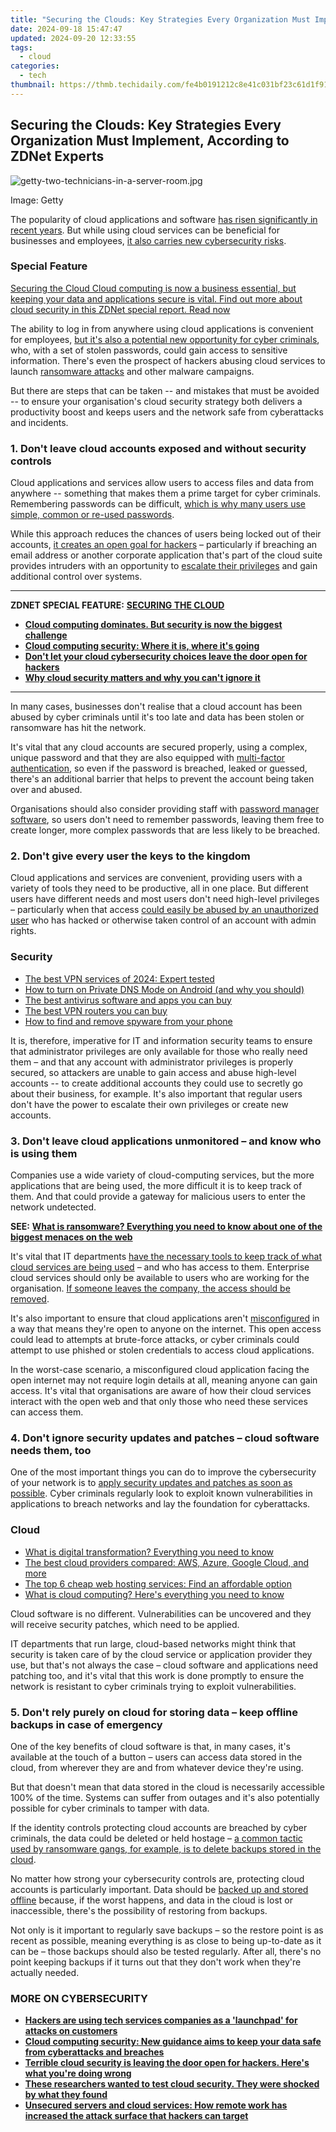 ```yaml
---
title: "Securing the Clouds: Key Strategies Every Organization Must Implement, According to ZDNet Experts"
date: 2024-09-18 15:47:47
updated: 2024-09-20 12:33:55
tags:
  - cloud
categories:
  - tech
thumbnail: https://thmb.techidaily.com/fe4b0191212c8e41c031bf23c61d1f9123e35ac3bb319d7b6d127b4e0747eef8.jpg
---
```


## Securing the Clouds: Key Strategies Every Organization Must Implement, According to ZDNet Experts

![getty-two-technicians-in-a-server-room.jpg](https://www.zdnet.com/a/img/resize/281bdc3ea22878ffd74ec621f6c0118aa0f325c7/2022/05/24/ac5e2a90-3969-456d-a9c5-e3919b2131b2/getty-two-technicians-in-a-server-room.jpg?auto=webp&width=1280)

Image: Getty

The popularity of cloud applications and software [has risen significantly in recent years](https://www.zdnet.com/article/cloud-computing-is-evolving-heres-where-its-going-next/). But while using cloud services can be beneficial for businesses and employees, [it also carries new cybersecurity risks](https://www.zdnet.com/article/terrible-cloud-security-is-leaving-the-door-open-for-hackers-heres-what-youre-doing-wrong/).

### Special Feature

[Securing the Cloud Cloud computing is now a business essential, but keeping your data and applications secure is vital. Find out more about cloud security in this ZDNet special report.  Read now](https://www.zdnet.com/topic/securing-the-cloud/)

The ability to log in from anywhere using cloud applications is convenient for employees, [but it's also a potential new opportunity for cyber criminals](https://www.zdnet.com/article/microsoft-office-365-is-becoming-the-core-of-many-businesses-and-hackers-have-noticed/), who, with a set of stolen passwords, could gain access to sensitive information. There's even the prospect of hackers abusing cloud services to launch [ransomware attacks](https://www.zdnet.com/article/ransomware-an-executive-guide-to-one-of-the-biggest-menaces-on-the-web/) and other malware campaigns. 

But there are steps that can be taken -- and mistakes that must be avoided -- to ensure your organisation's cloud security strategy both delivers a productivity boost and keeps users and the network safe from cyberattacks and incidents.

### **1\. Don't leave cloud accounts exposed and without security controls**

Cloud applications and services allow users to access files and data from anywhere -- something that makes them a prime target for cyber criminals. Remembering passwords can be difficult, [which is why many users use simple, common or re-used passwords](https://www.zdnet.com/article/why-are-you-still-using-qwerty-2021s-most-common-passwords-revealed/).

While this approach reduces the chances of users being locked out of their accounts, [it creates an open goal for hackers](https://www.zdnet.com/article/a-security-researcher-told-me-my-passwords-and-more-how-15-years-of-digital-footprints-left-me-exposed/) – particularly if breaching an email address or another corporate application that's part of the cloud suite provides intruders with an opportunity to [escalate their privileges](https://www.zdnet.com/article/microsoft-warns-these-flaws-could-give-attackers-root-privileges-on-linux-desktops/) and gain additional control over systems.

---

**ZDNET SPECIAL FEATURE:** [**SECURING THE CLOUD**](https://www.zdnet.com/topic/securing-the-cloud/#link=%7B%22role%22:%22standard%22,%22href%22:%22https://www.zdnet.com/topic/securing-the-cloud/%22,%22target%22:%22%22,%22absolute%22:%22%22,%22linkText%22:%22SECURING%20THE%20CLOUD%22%7D)

* [**Cloud computing dominates. But security is now the biggest challenge**](https://www.zdnet.com/article/cloud-computing-dominates-but-security-is-now-its-biggest-challenge/#link=%7B%22role%22:%22standard%22,%22href%22:%22https://www.zdnet.com/article/cloud-computing-dominates-but-security-is-now-its-biggest-challenge/%22,%22target%22:%22%5Fblank%22,%22absolute%22:%22%22,%22linkText%22:%22%3Cstrong%3ECloud%20computing%20dominates.%20But%20security%20is%20now%20the%20biggest%20challenge%3C/strong%3E%22%7D)
* [**Cloud computing security: Where it is, where it's going**](https://www.zdnet.com/article/cloud-computing-security-where-it-is-where-its-going/#link=%7B%22role%22:%22standard%22,%22href%22:%22https://www.zdnet.com/article/cloud-computing-security-where-it-is-where-its-going/%22,%22target%22:%22%5Fblank%22,%22absolute%22:%22%22,%22linkText%22:%22%3Cstrong%3ECloud%20computing%20security:%20Where%20it%20is,%20where%20it's%20going%3C/strong%3E%22%7D)
* [**Don't let your cloud cybersecurity choices leave the door open for hackers**](https://www.zdnet.com/article/dont-let-your-cloud-cybersecurity-choices-leave-the-door-open-for-hackers/#link=%7B%22role%22:%22standard%22,%22href%22:%22https://www.zdnet.com/article/dont-let-your-cloud-cybersecurity-choices-leave-the-door-open-for-hackers/%22,%22target%22:%22%5Fblank%22,%22absolute%22:%22%22,%22linkText%22:%22%3Cstrong%3EDon't%20let%20your%20cloud%20cybersecurity%20choices%20leave%20the%20door%20open%20for%20hackers%3C/strong%3E%22%7D)
* [**Why cloud security matters and why you can't ignore it**](https://www.zdnet.com/article/why-cloud-security-matters-and-why-you-cant-ignore-it/#link=%7B%22role%22:%22standard%22,%22href%22:%22https://www.zdnet.com/article/why-cloud-security-matters-and-why-you-cant-ignore-it/%22,%22target%22:%22%5Fblank%22,%22absolute%22:%22%22,%22linkText%22:%22%3Cstrong%3EWhy%20cloud%20security%20matters%20and%20why%20you%20can't%20ignore%20it%3C/strong%3E%22%7D)

---

In many cases, businesses don't realise that a cloud account has been abused by cyber criminals until it's too late and data has been stolen or ransomware has hit the network.

It's vital that any cloud accounts are secured properly, using a complex, unique password and that they are also equipped with [multi-factor authentication](https://www.zdnet.com/article/better-than-the-best-password-how-to-use-2fa-to-improve-your-security/), so even if the password is breached, leaked or guessed, there's an additional barrier that helps to prevent the account being taken over and abused.

Organisations should also consider providing staff with [password manager software](https://www.zdnet.com/article/best-password-manager/), so users don't need to remember passwords, leaving them free to create longer, more complex passwords that are less likely to be breached.

### **2\. Don't give every user the keys to the kingdom**

Cloud applications and services are convenient, providing users with a variety of tools they need to be productive, all in one place. But different users have different needs and most users don't need high-level privileges – particularly when that access [could easily be abused by an unauthorized user](https://www.zdnet.com/article/admin-rights-key-to-mitigating-vulnerabilities-study-shows/) who has hacked or otherwise taken control of an account with admin rights. 

### Security

* [The best VPN services of 2024: Expert tested](https://www.zdnet.com/article/best-vpn/)
* [How to turn on Private DNS Mode on Android (and why you should)](https://www.zdnet.com/article/how-to-turn-on-private-dns-mode-on-android-and-why-you-should/)
* [The best antivirus software and apps you can buy](https://www.zdnet.com/article/best-antivirus/)
* [The best VPN routers you can buy](https://www.zdnet.com/article/best-vpn-router/)
* [How to find and remove spyware from your phone](https://www.zdnet.com/article/how-to-find-and-remove-spyware-from-your-phone/)

It is, therefore, imperative for IT and information security teams to ensure that administrator privileges are only available for those who really need them – and that any account with administrator privileges is properly secured, so attackers are unable to gain access and abuse high-level accounts -- to create additional accounts they could use to secretly go about their business, for example. It's also important that regular users don't have the power to escalate their own privileges or create new accounts. 

### **3\. Don't leave cloud applications unmonitored – and know who is using them**

Companies use a wide variety of cloud-computing services, but the more applications that are being used, the more difficult it is to keep track of them. And that could provide a gateway for malicious users to enter the network undetected. 

**SEE:** [**What is ransomware? Everything you need to know about one of the biggest menaces on the web**](https://www.zdnet.com/article/ransomware-an-executive-guide-to-one-of-the-biggest-menaces-on-the-web/#link=%7B%22linkText%22:%22What%20is%20ransomware?%20Everything%20you%20need%20to%20know%20about%20one%20of%20the%20biggest%20menaces%20on%20the%20web%22,%22target%22:%22%5Fblank%22,%22href%22:%22https://www.zdnet.com/article/ransomware-an-executive-guide-to-one-of-the-biggest-menaces-on-the-web/%22,%22role%22:%22standard%22,%22absolute%22:%22%22%7D)

It's vital that IT departments [have the necessary tools to keep track of what cloud services are being used](https://www.zdnet.com/article/the-key-to-stopping-cyberattacks-understanding-your-own-systems-before-the-hackers-strike/) – and who has access to them. Enterprise cloud services should only be available to users who are working for the organisation. [If someone leaves the company, the access should be removed](https://www.zdnet.com/article/half-of-businesses-cant-spot-these-signs-of-insider-cybersecurity-threats/). 

It's also important to ensure that cloud applications aren't [misconfigured](https://www.zdnet.com/article/99-percent-of-all-misconfiguration-in-the-public-cloud-go-unreported/) in a way that means they're open to anyone on the internet. This open access could lead to attempts at brute-force attacks, or cyber criminals could attempt to use phished or stolen credentials to access cloud applications. 

In the worst-case scenario, a misconfigured cloud application facing the open internet may not require login details at all, meaning anyone can gain access. It's vital that organisations are aware of how their cloud services interact with the open web and that only those who need these services can access them. 

### **4\. Don't ignore security updates and patches – cloud software needs them, too**

One of the most important things you can do to improve the cybersecurity of your network is to [apply security updates and patches as soon as possible](https://www.zdnet.com/article/this-one-change-could-protect-your-systems-from-attack-so-why-dont-more-companies-do-it/). Cyber criminals regularly look to exploit known vulnerabilities in applications to breach networks and lay the foundation for cyberattacks. 

### Cloud

* [​What is digital transformation? Everything you need to know](https://www.zdnet.com/article/what-is-digital-transformation-everything-you-need-to-know-about-how-technology-is-reshaping/)
* [The best cloud providers compared: AWS, Azure, Google Cloud, and more](https://www.zdnet.com/article/the-top-cloud-providers-of-2021-aws-microsoft-azure-google-cloud-hybrid-saas/)
* [The top 6 cheap web hosting services: Find an affordable option](https://www.zdnet.com/article/best-cheap-web-hosting/)
* [What is cloud computing? Here's everything you need to know](https://www.zdnet.com/article/what-is-cloud-computing-everything-you-need-to-know-about-the-cloud/)

Cloud software is no different. Vulnerabilities can be uncovered and they will receive security patches, which need to be applied.

IT departments that run large, cloud-based networks might think that security is taken care of by the cloud service or application provider they use, but that's not always the case – cloud software and applications need patching too, and it's vital that this work is done promptly to ensure the network is resistant to cyber criminals trying to exploit vulnerabilities.

### **5\. Don't rely purely on cloud for storing data – keep offline backups in case of emergency** 

One of the key benefits of cloud software is that, in many cases, it's available at the touch of a button – users can access data stored in the cloud, from wherever they are and from whatever device they're using. 

But that doesn't mean that data stored in the cloud is necessarily accessible 100% of the time. Systems can suffer from outages and it's also potentially possible for cyber criminals to tamper with data. 

If the identity controls protecting cloud accounts are breached by cyber criminals, the data could be deleted or held hostage – [a common tactic used by ransomware gangs, for example, is to delete backups stored in the cloud](https://www.zdnet.com/article/ransomware-victims-thought-their-backups-were-safe-they-were-wrong/). 

No matter how strong your cybersecurity controls are, protecting cloud accounts is particularly important. Data should be [backed up and stored offline](https://www.zdnet.com/article/best-backup-software/) because, if the worst happens, and data in the cloud is lost or inaccessible, there's the possibility of restoring from backups. 

Not only is it important to regularly save backups – so the restore point is as recent as possible, meaning everything is as close to being up-to-date as it can be – those backups should also be tested regularly. After all, there's no point keeping backups if it turns out that they don't work when they're actually needed.

### **MORE ON CYBERSECURITY**

* [**Hackers are using tech services companies as a 'launchpad' for attacks on customers**](https://www.zdnet.com/article/hackers-are-using-tech-services-companies-as-a-launchpad-for-attacks-on-customers/)
* [**Cloud computing security: New guidance aims to keep your data safe from cyberattacks and breaches**](https://www.zdnet.com/article/cloud-computing-security-new-guidance-aims-to-keep-your-data-safe-from-cyberattacks-and-breaches/)
* **[Terrible cloud security is leaving the door open for hackers. Here's what you're doing wrong](https://www.zdnet.com/article/terrible-cloud-security-is-leaving-the-door-open-for-hackers-heres-what-youre-doing-wrong/)**
* **[These researchers wanted to test cloud security. They were shocked by what they found](https://www.zdnet.com/article/these-researchers-wanted-to-test-cloud-security-they-were-shocked-by-what-they-found/)**
* **[Unsecured servers and cloud services: How remote work has increased the attack surface that hackers can target](https://www.zdnet.com/article/unsecured-servers-and-cloud-services-how-remote-work-has-increased-the-attack-surface-that-hackers-can-target/)**

<ins class="adsbygoogle"
     style="display:block"
     data-ad-format="autorelaxed"
     data-ad-client="ca-pub-7571918770474297"
     data-ad-slot="1223367746"></ins>



<ins class="adsbygoogle"
     style="display:block"
     data-ad-client="ca-pub-7571918770474297"
     data-ad-slot="8358498916"
     data-ad-format="auto"
     data-full-width-responsive="true"></ins>
